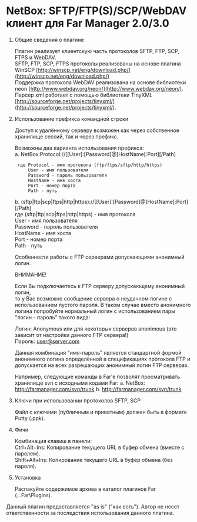 NetBox: SFTP/FTP(S)/SCP/WebDAV клиент для Far Manager 2.0/3.0
===============

1. Общие сведения о плагине

   Плагин реализует клиентскую часть протоколов SFTP, FTP, SCP, FTPS и WebDAV.  
   SFTP, FTP, SCP, FTPS протоколы реализованы на основе плагина WinSCP [http://winscp.net/eng/download.php/](http://winscp.net/eng/download.php/)  
   Поддержка протокола WebDAV реализована на основе библиотеки neon [http://www.webdav.org/neon/](http://www.webdav.org/neon/).  
   Парсер xml работает c помощью библиотеки TinyXML [http://sourceforge.net/projects/tinyxml/] (http://sourceforge.net/projects/tinyxml/).

2. Использование префикса командной строки

   Доступ к удалённому серверу возможен как через собственное хранилище сессий, так и через префикс.

   Возможны два варианта использования префикса:  
     a. NetBox:Protocol://[[User]:[Password]@]HostName[:Port][/Path]  

        где Protocol - имя протокола (ftp/ftps/sftp/http/https)  
            User - имя пользователя  
            Password - пароль пользователя  
            HostName - имя хоста  
            Port - номер порта  
            Path - путь

     b. (sftp|ftp|scp|ftps|http|https)://[[User]:[Password]@]HostName[:Port][/Path]  
        где (sftp|ftp|scp|ftps|http|https) - имя протокола  
            User - имя пользователя  
            Password - пароль пользователя  
            HostName - имя хоста  
            Port - номер порта  
            Path - путь

    Особенности работы с FTP серверами допускающими анонимный логин.

    ВНИМАНИЕ!

    Если Вы подключаетесь к FTP серверу допускающему анонимный логин,  
    то у Вас возможно сообщение сервера о неудачном логине с  
    использованием пустого пароля. В таком случае вместо анонимного  
    логина попробуйте нормальный логин с использованием пары  
    "логин - пароль" такого вида:

    Логин: Anonymous или для некоторых серверов anonimous (это зависит от настройки данного FTP сервера!)  
    Пароль: user@server.com

    Данная комбинация "имя-пароль" является стандартной формой  
    анонимного логина определённой в спецификациях протокола FTP и  
    допускается на всех разрешающих анонимный логин FTP серверах.


   Например, следующие команды в Far'e позволят просматривать хранилище
   svn с исходными кодами Far:
     a. NetBox: http://farmanager.com/svn/trunk
     b. http://farmanager.com/svn/trunk

3. Ключи при использовании протоколов SFTP, SCP

   Файл с ключами (публичным и приватным) должен быть в формате Putty (.ppk).

4. Фичи

   Комбинация клавиш в панели:  
   Ctrl+Alt+Ins: Копирование текущего URL в буфер обмена (вместе с паролем).  
   Shift+Alt+Ins: Копирование текущего URL в буфер обмена (без пароля).  

5. Установка

   Распакуйте содержимое архива в каталог плагинов Far (...Far\Plugins).

Данный плагин предоставляется "as is" ("как есть"). Автор не несет  
ответственности за последствия использования данного плагина.
